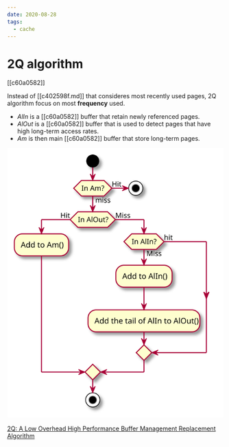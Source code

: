 ```yaml
---
date: 2020-08-28
tags:
  - cache
---
```


# 2Q algorithm

[[c60a0582]]

Instead of [[c402598f.md]] that consideres most recently used pages, 2Q algorithm focus on most **frequency** used.

- $AlIn$ is a [[c60a0582]] buffer that retain newly referenced pages.
- $AlOut$  is a [[c60a0582]] buffer that is used to detect pages that have high long-term access rates.
- $Am$  is then main [[c60a0582]] buffer that store long-term pages.

![](./9f61d0ff.svg)

[2Q: A Low Overhead High Performance Buffer Management Replacement Algorithm](http://www.vldb.org/conf/1994/P439.PDF)